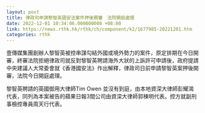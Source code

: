 ```yaml
---
layout: post
title: 律政司申請黎智英國安法案件押後開審　法院開庭處理
date: 2022-12-01 10:34:06.000000000 +08:00
link: https://news.rthk.hk/rthk/ch/component/k2/1677985-20221201.htm
categories: rthk
---
```


壹傳媒集團創辦人黎智英被控串謀勾結外國或境外勢力的案件，原定排期在今日開審，終審法院拒絕律政司就反對黎智英聘請海外大狀的上訴許可申請後，政府提請中央建議人大常委會就《香港國安法》作出解釋，律政司日前申請黎智英案押後開審，法院今日開庭處理。

黎智英聘請的英國御用大律師Tim Owen 並沒有到庭，由本地資深大律師彭耀鴻代表，同列為本案被告的蘋果日報3間公司由資深大律師郭棟明代表。控方就副刑事檢控專員周天行代表。
